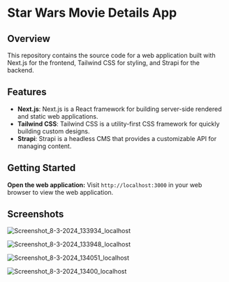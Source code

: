 # Star Wars Movie Details App

## Overview

This repository contains the source code for a web application built with Next.js for the frontend, Tailwind CSS for styling, and Strapi for the backend.

## Features

- **Next.js**: Next.js is a React framework for building server-side rendered and static web applications.
- **Tailwind CSS**: Tailwind CSS is a utility-first CSS framework for quickly building custom designs.
- **Strapi**: Strapi is a headless CMS that provides a customizable API for managing content.

## Getting Started

**Open the web application:**
   Visit `http://localhost:3000` in your web browser to view the web application.

## Screenshots

![Screenshot_8-3-2024_133934_localhost](https://github.com/IsuruX98/Strapi-Nextjs-App/assets/104721314/009f3933-ddb6-41aa-ae1d-f4eb0e4e4549)

![Screenshot_8-3-2024_133948_localhost](https://github.com/IsuruX98/Strapi-Nextjs-App/assets/104721314/c26bb24d-4ed8-4cf0-964d-72921624d58c)

![Screenshot_8-3-2024_134051_localhost](https://github.com/IsuruX98/Strapi-Nextjs-App/assets/104721314/4494efef-dd10-4c20-9e1e-c909b8b94d98)

![Screenshot_8-3-2024_13400_localhost](https://github.com/IsuruX98/Strapi-Nextjs-App/assets/104721314/c70b9936-552d-44a9-b492-aa10fd7bb438)


